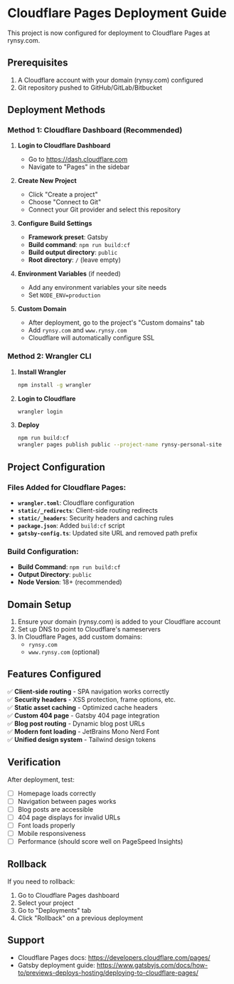 # Cloudflare Pages Deployment Guide

This project is now configured for deployment to Cloudflare Pages at rynsy.com.

## Prerequisites

1. A Cloudflare account with your domain (rynsy.com) configured
2. Git repository pushed to GitHub/GitLab/Bitbucket

## Deployment Methods

### Method 1: Cloudflare Dashboard (Recommended)

1. **Login to Cloudflare Dashboard**
   - Go to https://dash.cloudflare.com
   - Navigate to "Pages" in the sidebar

2. **Create New Project**
   - Click "Create a project"
   - Choose "Connect to Git"
   - Connect your Git provider and select this repository

3. **Configure Build Settings**
   - **Framework preset**: Gatsby
   - **Build command**: `npm run build:cf`
   - **Build output directory**: `public`
   - **Root directory**: `/` (leave empty)

4. **Environment Variables** (if needed)
   - Add any environment variables your site needs
   - Set `NODE_ENV=production`

5. **Custom Domain**
   - After deployment, go to the project's "Custom domains" tab
   - Add `rynsy.com` and `www.rynsy.com`
   - Cloudflare will automatically configure SSL

### Method 2: Wrangler CLI

1. **Install Wrangler**
   ```bash
   npm install -g wrangler
   ```

2. **Login to Cloudflare**
   ```bash
   wrangler login
   ```

3. **Deploy**
   ```bash
   npm run build:cf
   wrangler pages publish public --project-name rynsy-personal-site
   ```

## Project Configuration

### Files Added for Cloudflare Pages:

- **`wrangler.toml`**: Cloudflare configuration
- **`static/_redirects`**: Client-side routing redirects
- **`static/_headers`**: Security headers and caching rules
- **`package.json`**: Added `build:cf` script
- **`gatsby-config.ts`**: Updated site URL and removed path prefix

### Build Configuration:

- **Build Command**: `npm run build:cf`
- **Output Directory**: `public`
- **Node Version**: 18+ (recommended)

## Domain Setup

1. Ensure your domain (rynsy.com) is added to your Cloudflare account
2. Set up DNS to point to Cloudflare's nameservers
3. In Cloudflare Pages, add custom domains:
   - `rynsy.com`
   - `www.rynsy.com` (optional)

## Features Configured

✅ **Client-side routing** - SPA navigation works correctly  
✅ **Security headers** - XSS protection, frame options, etc.  
✅ **Static asset caching** - Optimized cache headers  
✅ **Custom 404 page** - Gatsby 404 page integration  
✅ **Blog post routing** - Dynamic blog post URLs  
✅ **Modern font loading** - JetBrains Mono Nerd Font  
✅ **Unified design system** - Tailwind design tokens  

## Verification

After deployment, test:
- [ ] Homepage loads correctly
- [ ] Navigation between pages works
- [ ] Blog posts are accessible
- [ ] 404 page displays for invalid URLs
- [ ] Font loads properly
- [ ] Mobile responsiveness
- [ ] Performance (should score well on PageSpeed Insights)

## Rollback

If you need to rollback:
1. Go to Cloudflare Pages dashboard
2. Select your project
3. Go to "Deployments" tab
4. Click "Rollback" on a previous deployment

## Support

- Cloudflare Pages docs: https://developers.cloudflare.com/pages/
- Gatsby deployment guide: https://www.gatsbyjs.com/docs/how-to/previews-deploys-hosting/deploying-to-cloudflare-pages/